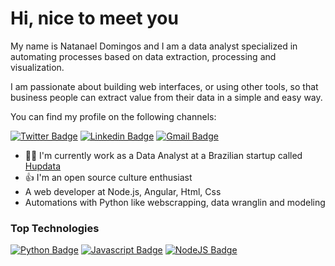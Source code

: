 # Hi, nice to meet you

My name is Natanael Domingos and I am a data analyst specialized in automating processes based on data extraction, processing and visualization.

I am passionate about building web interfaces, or using other tools, so that business people can extract value from their data in a simple and easy way.

You can find my profile on the following channels:

[![Twitter Badge](https://img.shields.io/badge/@natandgsantos-1da1f2?logo=twitter&logoColor=white&style=flat-square&link=https://twitter.com/Natandgsantos)](https://twitter.com/Natandgsantos)
[![Linkedin Badge](https://img.shields.io/badge/-Natanael%20Domingos-0a66c2?style=flat-square&logo=Linkedin&logoColor=white&link=https://www.linkedin.com/in/natanaeldsantos/)](https://www.linkedin.com/in/natanaeldsantos/)
[![Gmail Badge](https://img.shields.io/badge/-natanael.developer@gmail.com-ea4335?style=flat-square&logo=Gmail&logoColor=white&link=mailto:natanael.developer@gmail.com)](mailto:natanael.developer@gmail.com)

- 👨‍💻 I'm currently work as a Data Analyst at a Brazilian startup called [Hupdata](https://hupdata.com)
- 👍 I'm an open source culture enthusiast
- A web developer at Node.js, Angular, Html, Css
- Automations with Python like webscrapping, data wranglin and modeling

### Top Technologies

[![Python Badge](https://img.shields.io/badge/-Python-3776ab?style=for-the-badge&logo=python&logoColor=white)](#) 
[![Javascript Badge](https://img.shields.io/badge/-Javascript-f7df1e?style=for-the-badge&logo=javascript&logoColor=black)](#) 
[![NodeJS Badge](https://img.shields.io/badge/-Node.js-339933?style=for-the-badge&logo=node.js&logoColor=white)](#)



